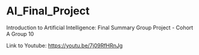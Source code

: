 # AI_Final_Project
Introduction to Artificial Intelligence: Final Summary Group Project - Cohort A Group 10

Link to Youtube: https://youtu.be/7j09RfHRnJg

